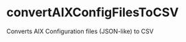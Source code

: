convertAIXConfigFilesToCSV
==========================

Converts AIX Configuration files (JSON-like) to CSV